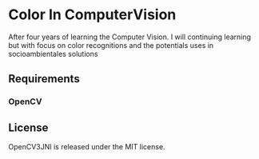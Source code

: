 # Color In ComputerVision
After four years of learning the Computer Vision. I will continuing learning but with focus on color recognitions and the potentials uses in socioambientales solutions

## Requirements

### OpenCV

## License

OpenCV3JNI is released under the MIT license.
